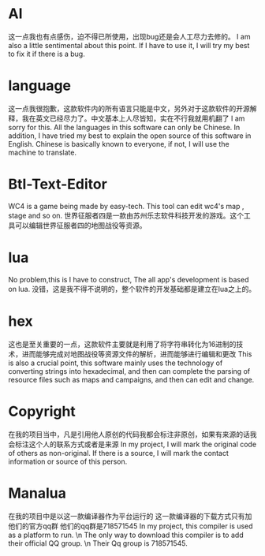 # AI
这一点我也有点感伤，迫不得已所使用，出现bug还是会人工尽力去修的。
I am also a little sentimental about this point. If I have to use it, I will try my best to fix it if there is a bug.
# language
这一点我很抱歉，这款软件内的所有语言只能是中文，另外对于这款软件的开源解释，我在英文已经尽力了。中文基本上人尽皆知，实在不行我就用机翻了
I am sorry for this. All the languages in this software can only be Chinese. In addition, I have tried my best to explain the open source of this software in English. Chinese is basically known to everyone, if not, I will use the machine to translate.
# Btl-Text-Editor
WC4 is a game being made by easy-tech. This tool can edit wc4's map , stage and so on. 
世界征服者四是一款由苏州乐志软件科技开发的游戏。这个工具可以编辑世界征服者四的地图战役等资源。
# lua
No problem,this is I have to construct, The all app's development is based on lua.
没错，这是我不得不说明的，整个软件的开发基础都是建立在lua之上的。
# hex
这也是至关重要的一点，这款软件主要就是利用了将字符串转化为16进制的技术，进而能够完成对地图战役等资源文件的解析，进而能够进行编辑和更改
This is also a crucial point, this software mainly uses the technology of converting strings into hexadecimal, and then can complete the parsing of resource files such as maps and campaigns, and then can edit and change.
# Copyright
在我的项目当中，凡是引用他人原创的代码我都会标注非原创，如果有来源的话我会标注这个人的联系方式或者是来源
In my project, I will mark the original code of others as non-original. If there is a source, I will mark the contact information or source of this person.
# Manalua
在我的项目中是以这一款编译器作为平台运行的
这一款编译器的下载方式只有加他们的官方qq群
他们的qq群是718571545
In my project, this compiler is used as a platform to run. \n The only way to download this compiler is to add their official QQ group. \n Their Qq group is 718571545.
